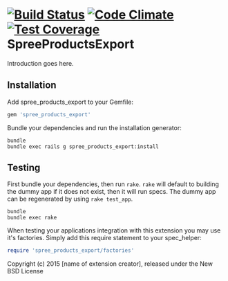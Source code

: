[![Build Status](https://travis-ci.org/chubarovNick/spree_products_exports.svg?branch=master)](https://travis-ci.org/chubarovNick/spree_products_exports)
[![Code Climate](https://codeclimate.com/github/chubarovNick/spree_products_exports/badges/gpa.svg)](https://codeclimate.com/github/chubarovNick/spree_products_exports)
[![Test Coverage](https://codeclimate.com/github/chubarovNick/spree_products_exports/badges/coverage.svg)](https://codeclimate.com/github/chubarovNick/spree_products_exports/coverage)
SpreeProductsExport
===================

Introduction goes here.

Installation
------------

Add spree_products_export to your Gemfile:

```ruby
gem 'spree_products_export'
```

Bundle your dependencies and run the installation generator:

```shell
bundle
bundle exec rails g spree_products_export:install
```

Testing
-------

First bundle your dependencies, then run `rake`. `rake` will default to building the dummy app if it does not exist, then it will run specs. The dummy app can be regenerated by using `rake test_app`.

```shell
bundle
bundle exec rake
```

When testing your applications integration with this extension you may use it's factories.
Simply add this require statement to your spec_helper:

```ruby
require 'spree_products_export/factories'
```

Copyright (c) 2015 [name of extension creator], released under the New BSD License
